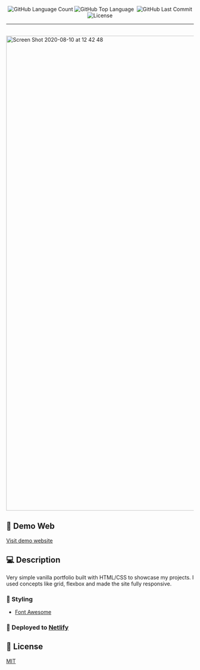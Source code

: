 <p align="center">

  <img alt="GitHub Language Count" src="https://img.shields.io/github/languages/count/femalves/portfolio?style=flat-square" />
  <img alt="GitHub Top Language" src="https://img.shields.io/github/languages/top/femalves/portfolio?style=flat-square" />
  <img alt="" src="https://img.shields.io/github/repo-size/femalves/portfolio?style=flat-square" />

  <img alt="GitHub Last Commit" src="https://img.shields.io/github/last-commit/femalves/portfolio?style=flat-square" />

  <img alt="License" src="https://img.shields.io/badge/license-MIT-blueviolet?style=flat-square">

</p>

___
<br>

<img width="1277" alt="Screen Shot 2020-08-10 at 12 42 48" src="https://user-images.githubusercontent.com/9547354/91562985-7f257380-e914-11ea-8973-5df163edd942.png">

## :japanese_ogre: Demo Web

[Visit demo website](https://elated-keller-388a3f.netlify.app/)

## :computer: Description

Very simple vanilla portfolio built with HTML/CSS to showcase my projects. I used concepts like grid, flexbox and made the site fully responsive.

### :nail_care: Styling

- [Font Awesome](https://fontawesome.com/)

### :rocket: Deployed to [Netlify](http://www.netlify.com/)

## :memo: License

[MIT](LICENSE)
